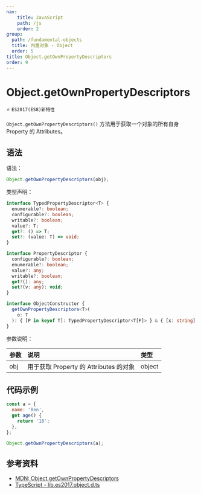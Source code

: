 ```yaml
---
nav:
    title: JavaScript
    path: /js
    order: 2
group:
  path: /fundamental-objects
  title: 内置对象 - Object
  order: 5
title: Object.getOwnPropertyDescriptors
order: 9
---
```


# Object.getOwnPropertyDescriptors

⭐️ `ES2017(ES8)新特性`

`Object.getOwnPropertyDescriptors()` 方法用于获取一个对象的所有自身 Property 的 Attributes。

## 语法

语法：

```js
Object.getOwnPropertyDescriptors(obj);
```

类型声明：

```ts
interface TypedPropertyDescriptor<T> {
  enumerable?: boolean;
  configurable?: boolean;
  writable?: boolean;
  value?: T;
  get?: () => T;
  set?: (value: T) => void;
}

interface PropertyDescriptor {
  configurable?: boolean;
  enumerable?: boolean;
  value?: any;
  writable?: boolean;
  get?(): any;
  set?(v: any): void;
}

interface ObjectConstructor {
  getOwnPropertyDescriptors<T>(
    o: T
  ): { [P in keyof T]: TypedPropertyDescriptor<T[P]> } & { [x: string]: PropertyDescriptor };
}
```

参数说明：

| 参数 | 说明                                   | 类型   |
| :--- | :------------------------------------- | :----- |
| obj  | 用于获取 Property 的 Attributes 的对象 | object |

## 代码示例

```js
const a = {
  name: 'Ben',
  get age() {
    return '18';
  },
};

Object.getOwnPropertyDescriptors(a);
```

## 参考资料

- [MDN: Object.getOwnPropertyDescriptors](https://developer.mozilla.org/zh-CN/docs/Web/JavaScript/Reference/Global_Objects/Object/getOwnPropertyDescriptors)
- [TypeScript - lib.es2017.object.d.ts](https://github.com/microsoft/TypeScript/blob/main/lib/lib.es2017.object.d.ts)
